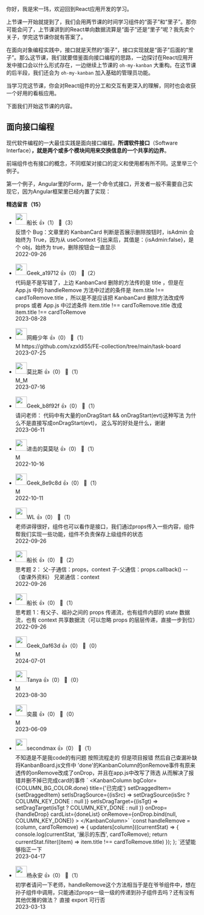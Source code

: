 你好，我是宋一玮，欢迎回到React应用开发的学习。

上节课一开始就提到了，我们会用两节课的时间学习组件的“面子”和“里子”。那你可能会问了，上节课讲到的React单向数据流算是“面子”还是“里子”呢？我先卖个关子，学完这节课你就有答案了。

在面向对象编程实践中，接口就是天然的“面子”，接口实现就是“面子”后面的“里子”。那么这节课，我们就要借鉴面向接口编程的思路，一边探讨在React应用开发中接口会以什么形式存在，一边继续上节课的 `oh-my-kanban` 大重构。在这节课的后半段，我们还会为 `oh-my-kanban` 加入基础的管理员功能。

当学习完这节课，你会对React组件的分工和交互有更深入的理解，同时也会收获一个好用的看板应用。

下面我们开始这节课的内容。

## 面向接口编程

现代软件编程的一大最佳实践是面向接口编程。**所谓软件接口**（Software Interface）**，就是两个或多个模块间用来交换信息的一个共享的边界**。

前端组件也有接口的概念，不同框架对接口的定义和使用都有所不同。这里举三个例子。

第一个例子，Angular里的Form，是一个命令式接口，开发者一般不需要自己实现它，因为Angular框架里已经内置了实现：
<div><strong>精选留言（15）</strong></div><ul>
<li><img src="https://static001.geekbang.org/account/avatar/00/30/61/98/0d6b499d.jpg" width="30px"><span>船长</span> 👍（1） 💬（3）<div>反馈个 Bug：文章里的 KanbanCard 判断是否展示删除按钮时，isAdmin 会始终为 True，因为从 useContext 引出来后，其值是：{isAdmin:false}，是个 obj，始终为 true，删除按钮会一直显示</div>2022-09-26</li><br/><li><img src="" width="30px"><span>Geek_a19712</span> 👍（0） 💬（2）<div>代码是不是写错了，上边 KanbanCard 删除的方法传的是 title ，但是在 App.js 中的 handleRemove 方法中过滤的条件是 item.title !== cardToRemove.title ，所以是不是应该把 KanbanCard  删除方法改成传 props 或者 App.js 中过滤条件 item.title !== cardToRemove.title 改成 item.title !== cardToRemove</div>2023-08-28</li><br/><li><img src="https://static001.geekbang.org/account/avatar/00/18/6a/42/51c5db2b.jpg" width="30px"><span>网瘾少年</span> 👍（0） 💬（1）<div>M
https:&#47;&#47;github.com&#47;xzxldl55&#47;FE-collection&#47;tree&#47;main&#47;task-board</div>2023-07-25</li><br/><li><img src="https://static001.geekbang.org/account/avatar/00/0f/dc/bd/ea9c16b8.jpg" width="30px"><span>莫比斯</span> 👍（0） 💬（1）<div>M_M</div>2023-07-16</li><br/><li><img src="" width="30px"><span>Geek_b8f92f</span> 👍（0） 💬（1）<div>请问老师： 代码中有大量的onDragStart &amp;&amp; onDragStart(evt)这种写法
为什么不是直接写成onDragStart(evt)，
这么写的好处是什么，谢谢</div>2023-06-11</li><br/><li><img src="https://static001.geekbang.org/account/avatar/00/1f/1d/59/8abc559e.jpg" width="30px"><span>进击的莫莫哒</span> 👍（0） 💬（1）<div>M</div>2022-10-16</li><br/><li><img src="" width="30px"><span>Geek_8e9c8d</span> 👍（0） 💬（1）<div>M</div>2022-10-11</li><br/><li><img src="https://static001.geekbang.org/account/avatar/00/2c/a5/f4/9bf287ea.jpg" width="30px"><span>WL</span> 👍（0） 💬（1）<div>老师讲得很好，组件也可以看作是接口，我们通过props传入一些内容，组件帮我们实现一些功能，组件不负责保存上级组件的状态</div>2022-09-26</li><br/><li><img src="https://static001.geekbang.org/account/avatar/00/30/61/98/0d6b499d.jpg" width="30px"><span>船长</span> 👍（0） 💬（2）<div>思考题 2：
父-子通信：props，context
子-父通信：props.callback()   --（查课外资料）
兄弟通信：context</div>2022-09-26</li><br/><li><img src="https://static001.geekbang.org/account/avatar/00/30/61/98/0d6b499d.jpg" width="30px"><span>船长</span> 👍（0） 💬（1）<div>思考题 1：有父子、祖孙之间的 props 传递流，也有组件内部的 state 数据流，也有 context 共享数据流（可以忽略 props 的层层传递，直接一步到位）</div>2022-09-26</li><br/><li><img src="https://thirdwx.qlogo.cn/mmopen/vi_32/rE4T58OUZcO6DcnaR4QFLV3FItDQKicHqOyBGvAj9oYDsVuH4y8RbBJ2fgWQAEoic7nW6UjibKOSFehPnQBzDiaB0hJKviafb7LlWRwY4UbkgFM4/132" width="30px"><span>Geek_0af63d</span> 👍（0） 💬（0）<div>M</div>2024-07-01</li><br/><li><img src="https://static001.geekbang.org/account/avatar/00/16/54/2c/2739427d.jpg" width="30px"><span>Tanya</span> 👍（0） 💬（0）<div>M</div>2023-08-30</li><br/><li><img src="https://static001.geekbang.org/account/avatar/00/2d/ca/7c/98193e9e.jpg" width="30px"><span>奕晨</span> 👍（0） 💬（0）<div>M</div>2023-06-09</li><br/><li><img src="https://static001.geekbang.org/account/avatar/00/19/83/16/59e5ba00.jpg" width="30px"><span>secondmax</span> 👍（0） 💬（1）<div>不知道是不是我code的有问题 按照流程走的 但是项目报错 然后自己查漏补缺 将KanbanBoard.js文件中 ’done&#39;的KanbanColumn的onRemove事件有原来透传的onRemove改成了onDrop，并且在app.js中改写了筛选 从而解决了报错并删不掉已完成card的事件
 `
&lt;KanbanColumn
        bgColor={COLUMN_BG_COLOR.done}
        title={&#39;已完成&#39;}
        setDraggedItem={setDraggedItem}
        setIsDragSource={(isSrc) =&gt; setDragSource(isSrc ? COLUMN_KEY_DONE : null )}
        setIsDragTarget={(isTgt) =&gt; setDragTarget(isTgt ? COLUMN_KEY_DONE : null )}
        onDrop={handleDrop}
        cardList={doneList}
        onRemove={onDrop.bind(null, COLUMN_KEY_DONE)}
      &gt;
      &lt;&#47;KanbanColumn&gt;`
`const handleRemove = (column, cardToRemove) =&gt; {
    updaters[column]((currentStat) =&gt; {
      console.log(currentStat, &#39;展示的东西&#39;, cardToRemove);
      return currentStat.filter((item) =&gt; item.title !== cardToRemove.title)
    });
  };
`还望能够指正一下</div>2023-04-17</li><br/><li><img src="https://static001.geekbang.org/account/avatar/00/12/96/87/bbdeb4ee.jpg" width="30px"><span>杨永安</span> 👍（0） 💬（1）<div>初学者请问一下老师，handleRemove这个方法相当于是在爷爷组件中，想在孙子组件中调用，只能通过props一级一级的传递到孙子组件去吗？还有没有其他优雅的做法？
直接 export 可行否</div>2023-03-13</li><br/>
</ul>